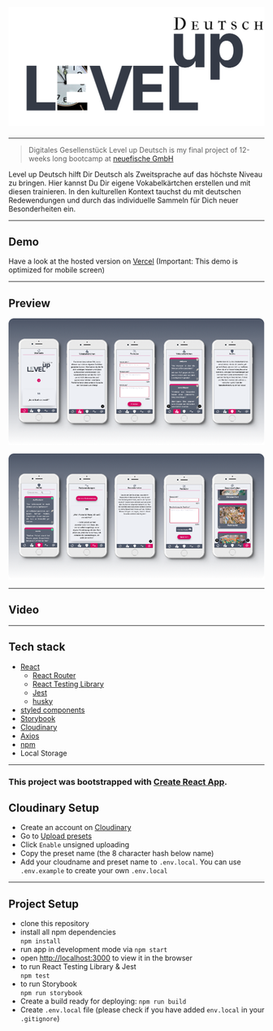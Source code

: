 ## ![hero](/src/icons/level.png)

---

> Digitales Gesellenstück Level up Deutsch is my final project of 12-weeks long bootcamp at [neuefische GmbH](https://www.neuefische.de)

Level up Deutsch hilft Dir Deutsch als Zweitsprache auf das höchste Niveau zu bringen. Hier kannst Du Dir eigene Vokabelkärtchen erstellen und mit diesen trainieren. In den kulturellen Kontext tauchst du mit deutschen Redewendungen und durch das individuelle Sammeln für Dich neuer Besonderheiten ein.

---

## Demo

Have a look at the hosted version on [Vercel](https://level-up-deutsch.vercel.app/) (Important: This demo is optimized for mobile screen)

---

## Preview

![App screens](/public/screens.png)

![App screens](/public/screens2.png)

---

## Video

<div>
<movie src="/public/LevelUpVideo.mov" width="200"/>
</div>

---

## Tech stack

- [React](https://reactjs.org/)
  - [React Router](https://reactrouter.com/)
  - [React Testing Library](https://testing-library.com/docs/react-testing-library/intro/)
  - [Jest](https://jestjs.io/)
  - [husky](https://typicode.github.io/husky/#/)
- [styled components](https://styled-components.com/)
- [Storybook](https://storybook.js.org/)
- [Cloudinary](https://cloudinary.com/)
- [Axios](https://axios-http.com/docs/intro)
- [npm](https://www.npmjs.com/)
- Local Storage

---

### This project was bootstrapped with [Create React App](https://github.com/facebook/create-react-app).

## Cloudinary Setup

- Create an account on [Cloudinary](https://cloudinary.com/)
- Go to [Upload presets](https://cloudinary.com/console/settings/upload#upload_presets)
- Click `Enable` unsigned uploading
- Copy the preset name (the 8 character hash below name)
- Add your cloudname and preset name to `.env.local`. You can use `.env.example` to create your own `.env.local`

---

## Project Setup

- clone this repository
- install all npm dependencies  
   `npm install`
- run app in development mode via `npm start`
- open [http://localhost:3000](http://localhost:3000) to view it in the browser
- to run React Testing Library & Jest  
   `npm test`
- to run Storybook  
  `npm run storybook`
- Create a build ready for deploying: `npm run build`
- Create `.env.local` file (please check if you have added `env.local` in your `.gitignore`)
